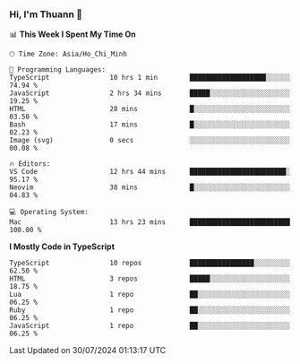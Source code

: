 ### Hi, I'm Thuann 👋

<!--START_SECTION:waka-->
📊 **This Week I Spent My Time On** 

```text
🕑︎ Time Zone: Asia/Ho_Chi_Minh

💬 Programming Languages: 
TypeScript               10 hrs 1 min        ███████████████████░░░░░░   74.94 % 
JavaScript               2 hrs 34 mins       █████░░░░░░░░░░░░░░░░░░░░   19.25 % 
HTML                     28 mins             █░░░░░░░░░░░░░░░░░░░░░░░░   03.50 % 
Bash                     17 mins             █░░░░░░░░░░░░░░░░░░░░░░░░   02.23 % 
Image (svg)              0 secs              ░░░░░░░░░░░░░░░░░░░░░░░░░   00.08 % 

🔥 Editors: 
VS Code                  12 hrs 44 mins      ████████████████████████░   95.17 % 
Neovim                   38 mins             █░░░░░░░░░░░░░░░░░░░░░░░░   04.83 % 

💻 Operating System: 
Mac                      13 hrs 23 mins      █████████████████████████   100.00 % 
```

**I Mostly Code in TypeScript** 

```text
TypeScript               10 repos            ████████████████░░░░░░░░░   62.50 % 
HTML                     3 repos             █████░░░░░░░░░░░░░░░░░░░░   18.75 % 
Lua                      1 repo              ██░░░░░░░░░░░░░░░░░░░░░░░   06.25 % 
Ruby                     1 repo              ██░░░░░░░░░░░░░░░░░░░░░░░   06.25 % 
JavaScript               1 repo              ██░░░░░░░░░░░░░░░░░░░░░░░   06.25 % 
```




 Last Updated on 30/07/2024 01:13:17 UTC
<!--END_SECTION:waka-->
